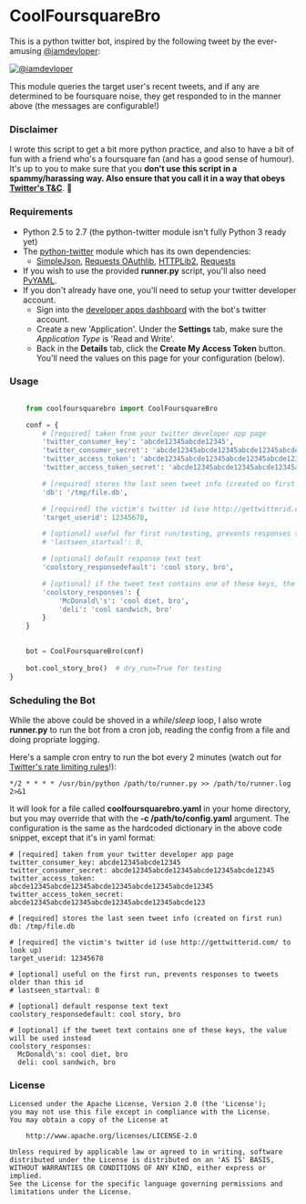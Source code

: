 # CoolFoursquareBro #

This is a python twitter bot, inspired by the following tweet by the ever-amusing [@iamdevloper](https://twitter.com/iamdevloper): 

[![@iamdevloper](http://barryoneill.net/coolfoursquarebro_tweetref.png)](https://twitter.com/iamdevloper/statuses/400696778196275200)

This module queries the target user's recent tweets, and if any are determined to be foursquare 
noise, they get responded to in the manner above (the messages are configurable!)

### Disclaimer ###

I wrote this script to get a bit more python practice, and also to have a bit of fun with a friend 
who's a foursquare fan  (and has a good sense of humour).  It's up to you to make sure that you
**don't use this script in a spammy/harassing way.  Also ensure that you call it in a way that obeys 
[Twitter's T&C](https://dev.twitter.com/terms/api-terms)**. :hear_no_evil:   


### Requirements ###

* Python 2.5 to 2.7 (the python-twitter module isn't fully Python 3 ready yet) 
* The [python-twitter](https://github.com/bear/python-twitter) module which has its own dependencies:
	* [SimpleJson](http://cheeseshop.python.org/pypi/simplejson), [Requests OAuthlib](https://requests-oauthlib.readthedocs.org/en/latest/), [HTTPLib2](http://code.google.com/p/httplib2/), [Requests](http://docs.python-requests.org/en/latest/)
* If you wish to use the provided **runner.py** script, you'll also need [PyYAML](http://pyyaml.org/).
* If you don't already have one, you'll need to setup your twitter developer account.  
	* Sign into the [developer apps dashboard](https://dev.twitter.com/apps) with the bot's twitter account.  
	* Create a new 'Application'.  Under the **Settings** tab, make sure the *Application Type* is 'Read and Write'.  
  	* Back in the **Details** tab, click the **Create My Access Token** button.  You'll need the values on
  	  this page for your configuration (below). 



### Usage ###

```python

	from coolfoursquarebro import CoolFoursquareBro

    conf = {
        # [required] taken from your twitter developer app page
        'twitter_consumer_key': 'abcde12345abcde12345',
        'twitter_consumer_secret': 'abcde12345abcde12345abcde12345abcde12345',
        'twitter_access_token': 'abcde12345abcde12345abcde12345abcde12345abcde12345',
        'twitter_access_token_secret': 'abcde12345abcde12345abcde12345abcde12345abcde123',

        # [required] stores the last seen tweet info (created on first run)
        'db': '/tmp/file.db',

        # [required] the victim's twitter id (use http://gettwitterid.com/ to look up)
        'target_userid': 12345678,

        # [optional] useful for first run/testing, prevents responses to tweets older than this id
        # 'lastseen_startval': 0,

        # [optional] default response text text
        'coolstory_responsedefault': 'cool story, bro',

        # [optional] if the tweet text contains one of these keys, the value will be used instead
        'coolstory_responses': {
            'McDonald\'s': 'cool diet, bro',
            'deli': 'cool sandwich, bro'
        }
    }

	
    bot = CoolFoursquareBro(conf)
	 	
    bot.cool_story_bro()  # dry_run=True for testing 
}

```

### Scheduling the Bot ###

While the above could be shoved in a *while*/*sleep* loop, I also wrote **runner.py** to run the
bot from a cron job, reading the config from a file and doing propriate logging. 

Here's a sample cron entry to run the bot every 2 minutes (watch out for 
[Twitter's rate limiting rules](https://dev.twitter.com/docs/rate-limiting/1.1)!):

	*/2 * * * * /usr/bin/python /path/to/runner.py >> /path/to/runner.log 2>&1
	
It will look for a file called **coolfoursquarebro.yaml** in your home directory, 
but you may override that with the **-c /path/to/config.yaml** argument.   The configuration 
is the same as the hardcoded dictionary in the above code snippet, except that it's  in yaml format:

	# [required] taken from your twitter developer app page
	twitter_consumer_key: abcde12345abcde12345
	twitter_consumer_secret: abcde12345abcde12345abcde12345abcde12345
	twitter_access_token: abcde12345abcde12345abcde12345abcde12345abcde12345
	twitter_access_token_secret: abcde12345abcde12345abcde12345abcde12345abcde123
	
	# [required] stores the last seen tweet info (created on first run)
	db: /tmp/file.db
	
	# [required] the victim's twitter id (use http://gettwitterid.com/ to look up)
	target_userid: 12345678
	
	# [optional] useful on the first run, prevents responses to tweets older than this id
	# lastseen_startval: 0
	
	# [optional] default response text text
	coolstory_responsedefault: cool story, bro
	
	# [optional] if the tweet text contains one of these keys, the value will be used instead
	coolstory_responses:
	  McDonald\'s: cool diet, bro
	  deli: cool sandwich, bro
	

### License ###
	
	
	Licensed under the Apache License, Version 2.0 (the 'License');
	you may not use this file except in compliance with the License.
	You may obtain a copy of the License at
	
	    http://www.apache.org/licenses/LICENSE-2.0
	
	Unless required by applicable law or agreed to in writing, software
	distributed under the License is distributed on an 'AS IS' BASIS,
	WITHOUT WARRANTIES OR CONDITIONS OF ANY KIND, either express or implied.
	See the License for the specific language governing permissions and
	limitations under the License.







